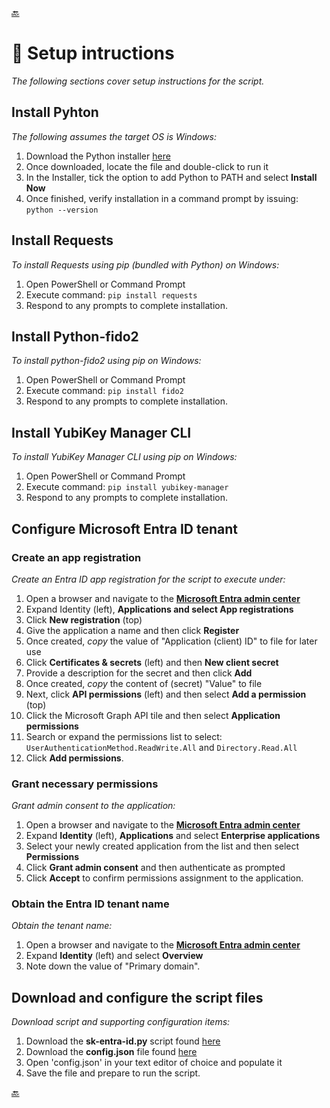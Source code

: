 [🔙](https://github.com/JMarkstrom/entra-id-security-key-obo-enrollment/tree/main) 

# 💾 Setup intructions
_The following sections cover setup instructions for the script._

## Install Pyhton
_The following assumes the target OS is Windows:_

1. Download the Python installer [here](https://www.python.org/downloads/windows/)
2. Once downloaded, locate the file and double-click to run it
3. In the Installer, tick the option to add Python to PATH and select **Install Now**
4. Once finished, verify installation in a command prompt by issuing: ```python --version```

## Install Requests
_To install Requests using pip (bundled with Python) on Windows:_

1. Open PowerShell or Command Prompt
2. Execute command: ```pip install requests```
3. Respond to any prompts to complete installation.

## Install Python-fido2
_To install python-fido2 using pip on Windows:_

1. Open PowerShell or Command Prompt
2. Execute command: ```pip install fido2```
3. Respond to any prompts to complete installation.

## Install YubiKey Manager CLI
_To install YubiKey Manager CLI using pip on Windows:_

1. Open PowerShell or Command Prompt
2. Execute command: ```pip install yubikey-manager```
3. Respond to any prompts to complete installation.

## Configure Microsoft Entra ID tenant

### Create an app registration
_Create an Entra ID app registration for the script to execute under:_

1. Open a browser and navigate to the [**Microsoft Entra admin center**](https://entra.microsoft.com/)
2. Expand Identity (left), **Applications and select App registrations**
3. Click **New registration** (top)
4. Give the application a name and then click **Register**
5. Once created, _copy_ the value of "Application (client) ID" to file for later use
6. Click **Certificates & secrets** (left) and then **New client secret**
7. Provide a description for the secret and then click **Add**
8. Once created, _copy_ the content of (secret) "Value" to file
9. Next, click **API permissions** (left) and then select **Add a permission** (top)
10. Click the Microsoft Graph API tile and then select **Application permissions**
11. Search or expand the permissions list to select: ```UserAuthenticationMethod.ReadWrite.All``` and ```Directory.Read.All```
12. Click **Add permissions**.

### Grant necessary permissions
_Grant admin consent to the application:_

1. Open a browser and navigate to the [**Microsoft Entra admin center**](https://entra.microsoft.com/)
2. Expand **Identity** (left), **Applications** and select **Enterprise applications**
3. Select your newly created application from the list and then select **Permissions**
4. Click **Grant admin consent** and then authenticate as prompted
5. Click **Accept** to confirm permissions assignment to the application.

### Obtain the Entra ID tenant name
_Obtain the tenant name:_

1. Open a browser and navigate to the [**Microsoft Entra admin center**](https://entra.microsoft.com/)
2. Expand **Identity** (left) and select **Overview**
3. Note down the value of "Primary domain".

## Download and configure the script files
_Download script and supporting configuration items:_

1. Download the **sk-entra-id.py** script found [here](https://github.com/JMarkstrom/entra-id-security-key-obo-enrollment/blob/main/script/sk-entra-id.py)
2. Download the **config.json** file found [here](https://github.com/JMarkstrom/entra-id-security-key-obo-enrollment/blob/main/script/config.json)
3. Open 'config.json' in your text editor of choice and populate it
4. Save the file and prepare to run the script.
   

[🔙](https://github.com/JMarkstrom/entra-id-security-key-obo-enrollment/tree/main) 

